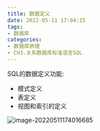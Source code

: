 ```yaml
---
title: 数据定义
date: 2022-05-11 17:04:15
tags:
- 数据库
categories:
- 数据库原理
- CH3.关系数据库标准语言SQL
---
```

SQL的数据定义功能: 
- 模式定义
- 表定义
- 视图和索引的定义

<!--more-->

![image-20220511174016685](image-20220511174016685.png)

